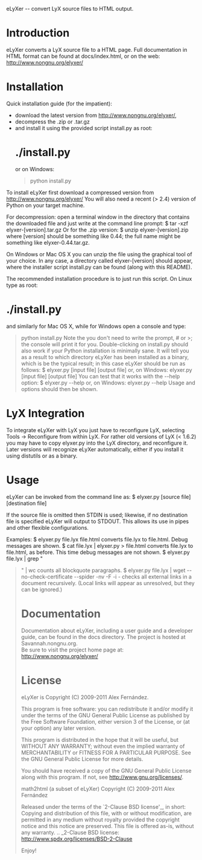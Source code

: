 eLyXer -- convert LyX source files to HTML output.

Introduction
============
eLyXer converts a LyX source file to a HTML page. Full documentation in HTML
format can be found at docs/index.html, or on the web:
  http://www.nongnu.org/elyxer/

Installation
============
Quick installation guide (for the impatient):
* download the latest version from http://www.nongnu.org/elyxer/,
* decompress the .zip or .tar.gz
* and install it using the provided script install.py as root:
    # ./install.py
  or on Windows:
    > python install.py

To install eLyXer first download a compressed version from
  http://www.nongnu.org/elyxer/
You will also need a recent (> 2.4) version of Python on your target machine.

For decompression: open a terminal window in the directory that contains the
downloaded file and just write at the command line prompt:
  $ tar -xzf elyxer-[version].tar.gz
Or for the .zip version:
  $ unzip elyxer-[version].zip
where [version] should be something like 0.44; the full name might be something
like elyxer-0.44.tar.gz.

On Windows or Mac OS X you can unzip the file using the graphical tool of your
choice. In any case, a directory called elyxer-[version] should appear, where
the installer script install.py can be found (along with this README).

The recommended installation procedure is to just run this script. On Linux
type as root:
  # ./install.py
and similarly for Mac OS X, while for Windows open a console and type:
  > python install.py
Note the you don't need to write the prompt, # or >; the console will print it
for you. Double-clicking on install.py should also work if your Python
installation is minimally sane. It will tell you as a result to which directory
eLyXer has been installed as a binary, which is be the typical result; in this
case eLyXer should be run as follows:
  $ elyxer.py [input file] [output file]
or, on Windows:
  > elyxer.py [input file] [output file]
You can test that it works with the --help option:
  $ elyxer.py --help
or, on Windows:
  > elyxer.py --help
Usage and options should then be shown.

LyX Integration
===============

To integrate eLyXer with LyX you just have to reconfigure LyX, selecting
Tools -> Reconfigure from within LyX. For rather old versions of LyX (< 1.6.2)
you may have to copy elyxer.py into the LyX directory, and reconfigure it.
Later versions will recognize eLyXer automatically, either if you install it
using distutils or as a binary.

Usage
=====
eLyXer can be invoked from the command line as:
  $ elyxer.py [source file] [destination file]

If the source file is omitted then STDIN is used; likewise, if no destination
file is specified eLyXer will output to STDOUT. This allows its use in pipes
and other flexible configurations.

Examples:
  $ elyxer.py file.lyx file.html
converts file.lyx to file.html. Debug messages are shown.
  $ cat file.lyx | elyxer.py > file.html
converts file.lyx to file.html, as before. This time debug messages are not
shown.
  $ elyxer.py file.lyx | grep "<blockquote>" | wc
counts all blockquote paragraphs.
  $ elyxer.py file.lyx | wget --no-check-certificate --spider -nv -F -i -
checks all external links in a document recursively. (Local links will appear
as unresolved, but they can be ignored.)

Documentation
=============
Documentation about eLyXer, including a user guide and a developer guide, can
be found in the docs directory. The project is hosted at Savannah.nongnu.org.  
Be sure to visit the project home page at:
  http://www.nongnu.org/elyxer/

License
=======
eLyXer is Copyright (C) 2009-2011 Alex Fernández.

This program is free software: you can redistribute it and/or modify
it under the terms of the GNU General Public License as published by
the Free Software Foundation, either version 3 of the License, or
(at your option) any later version.

This program is distributed in the hope that it will be useful,
but WITHOUT ANY WARRANTY; without even the implied warranty of
MERCHANTABILITY or FITNESS FOR A PARTICULAR PURPOSE.  See the
GNU General Public License for more details.

You should have received a copy of the GNU General Public License
along with this program.  If not, see <http://www.gnu.org/licenses/>.


math2html (a subset of eLyXer) Copyright (C) 2009-2011 Alex Fernández

Released under the terms of the `2-Clause BSD license'_, in short:
Copying and distribution of this file, with or without modification,
are permitted in any medium without royalty provided the copyright
notice and this notice are preserved.
This file is offered as-is, without any warranty.
.. _2-Clause BSD license: http://www.spdx.org/licenses/BSD-2-Clause

Enjoy!

